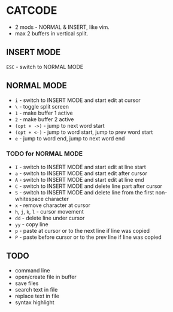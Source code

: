 # CATCODE

- 2 mods - NORMAL & INSERT, like vim.
- max 2 buffers in vertical split.

## INSERT MODE

`ESC` - switch to NORMAL MODE

## NORMAL MODE

- `i` - switch to INSERT MODE and start edit at cursor
- `\` - toggle split screen
- `1` - make buffer 1 active
- `2` - make buffer 2 active
- `(opt + ->)` - jump to next word start
- `(opt + <-)` - jump to word start, jump to prev word start
- `e` - jump to word end, jump to next word end

### TODO for NORMAL MODE

- `I` - switch to INSERT MODE and start edit at line start
- `a` - switch to INSERT MODE and start edit after cursor
- `A` - switch to INSERT MODE and start edit at line end
- `C` - switch to INSERT MODE and delete line part after cursor
- `S` - switch to INSERT MODE and delete line from the first non-whitespace character
- `x` - remove character at cursor
- `h`, `j`, `k`, `l` - cursor movement
- `dd` - delete line under cursor
- `yy` - copy line
- `p` - paste at cursor or to the next line if line was copied
- `P` - paste before cursor or to the prev line if line was copied

## TODO

- command line
- open/create file in buffer
- save files
- search text in file
- replace text in file
- syntax highlight
